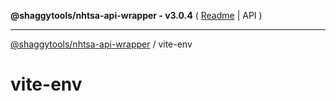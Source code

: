 **@shaggytools/nhtsa-api-wrapper - v3.0.4** ( [Readme](index.md) \| API )

***

[@shaggytools/nhtsa-api-wrapper](modules.md) / vite-env

# vite-env
